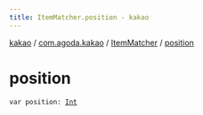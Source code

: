 ```yaml
---
title: ItemMatcher.position - kakao
---
```


[kakao](../../index.html) / [com.agoda.kakao](../index.html) / [ItemMatcher](index.html) / [position](.)

# position

`var position: `[`Int`](https://kotlinlang.org/api/latest/jvm/stdlib/kotlin/-int/index.html)